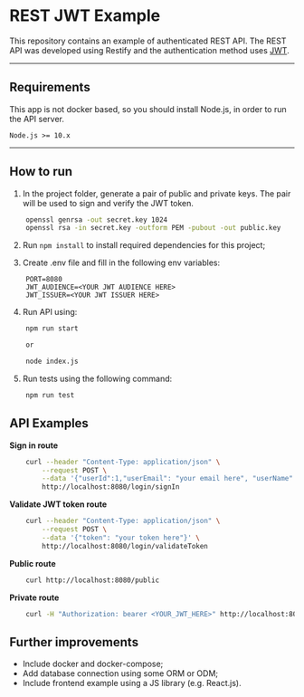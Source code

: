 # REST JWT Example

This repository contains an example of authenticated REST API. The REST API was developed using Restify and the authentication method uses [JWT](https://tools.ietf.org/html/rfc7519).

--------------

## Requirements

This app is not docker based, so you should install Node.js, in order to run the API server.

```
Node.js >= 10.x
```
--------------
## How to run

1. In the project folder, generate a pair of public and private keys. The pair will be used to sign and verify the JWT token.

```bash
    openssl genrsa -out secret.key 1024
    openssl rsa -in secret.key -outform PEM -pubout -out public.key
```

2. Run `npm install` to install required dependencies for this project;

3. Create .env file and fill in the following env variables:
```env 
    PORT=8080
    JWT_AUDIENCE=<YOUR JWT AUDIENCE HERE>
    JWT_ISSUER=<YOUR JWT ISSUER HERE>
```
4. Run API using:
```bash
    npm run start

    or

    node index.js
```

5. Run tests using the following command:
```bash
    npm run test
```

## API Examples

**Sign in route**
```bash
    curl --header "Content-Type: application/json" \
        --request POST \
        --data '{"userId":1,"userEmail": "your email here", "userName": "your user name here"}' \
        http://localhost:8080/login/signIn
```
**Validate JWT token route**
```bash
    curl --header "Content-Type: application/json" \
        --request POST \
        --data '{"token": "your token here"}' \
        http://localhost:8080/login/validateToken
```

**Public route**
```bash
    curl http://localhost:8080/public
```
**Private route**
```bash
    curl -H "Authorization: bearer <YOUR_JWT_HERE>" http://localhost:8080/private
```

## Further improvements

* Include docker and docker-compose;
* Add database connection using some ORM or ODM;
* Include frontend example using a JS library (e.g. React.js). 
